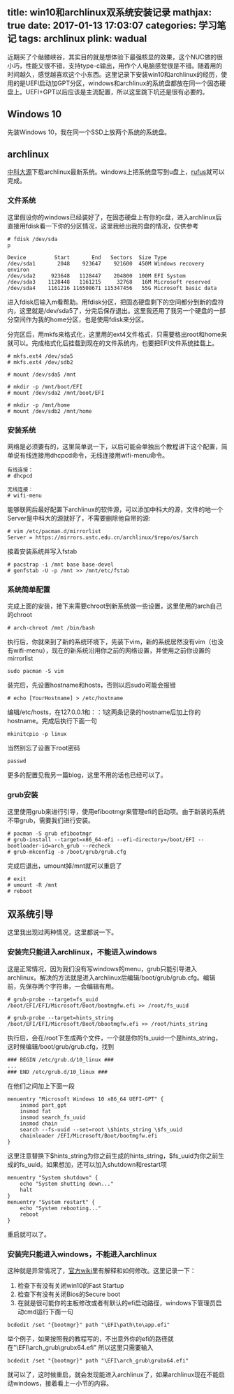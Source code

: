 title: win10和archlinux双系统安装记录
mathjax: true
date: 2017-01-13 17:03:07
categories: 学习笔记
tags: archlinux
plink: wadual
---
近期买了个骷髅峡谷，其实目的就是想体验下最强核显的效果，这个NUC做的很小巧，性能又很不错，支持type-c输出，用作个人电脑感觉很是不错。随着用的时间越久，感觉越喜欢这个小东西。这里记录下安装win10和archlinux的经历，使用的是UEFI启动加GPT分区，windows和archlinux的系统盘都放在同一个固态硬盘上。UEFI+GPT以后应该是主流配置，所以这里跳下坑还是很有必要的。

## Windows 10

先装Windows 10，我在同一个SSD上放两个系统的系统盘。

## archlinux

[中科大源](http://mirrors.ustc.edu.cn/)下载archlinux最新系统。windows上把系统盘写到u盘上，[rufus](https://rufus.akeo.ie/)就可以完成。

### 文件系统

这里假设你的windows已经装好了，在固态硬盘上有你的c盘，进入archlinux后直接用fdisk看一下你的分区情况，这里我给出我的盘的情况，仅供参考

```
# fdisk /dev/sda
p

Device         Start       End   Sectors  Size Type
/dev/sda1       2048    923647    921600  450M Windows recovery environ
/dev/sda2     923648   1128447    204800  100M EFI System
/dev/sda3    1128448   1161215     32768   16M Microsoft reserved
/dev/sda4    1161216 116508671 115347456   55G Microsoft basic data
```
进入fdisk后输入m看帮助。用fdisk分区，把固态硬盘剩下的空间都分到新的盘符内，这里就是/dev/sda5了，分完后保存退出。这里我还用了我另一个硬盘的一部分空间作为我的home分区，也是使用fdisk来分区。

分完区后，用mkfs来格式化，这里用的ext4文件格式，只需要格出root和home来就可以。完成格式化后挂载到现在的文件系统内，也要把EFI文件系统挂载上。
```
# mkfs.ext4 /dev/sda5
# mkfs.ext4 /dev/sdb2

# mount /dev/sda5 /mnt

# mkdir -p /mnt/boot/EFI
# mount /dev/sda2 /mnt/boot/EFI

# mkdir -p /mnt/home
# mount /dev/sdb2 /mnt/home
```

### 安装系统

网络是必须要有的，这里简单说一下，以后可能会单独出个教程讲下这个配置，简单说有线连接用dhcpcd命令，无线连接用wifi-menu命令。
```
有线连接：
# dhcpcd

无线连接：
# wifi-menu  
```
能够联网后最好配置下archlinux的软件源，可以添加中科大的源，文件的地一个Server是中科大的源就好了，不需要删除他自带的源:
```
# vim /etc/pacman.d/mirrorlist
Server = https://mirrors.ustc.edu.cn/archlinux/$repo/os/$arch
```

接着安装系统并写入fstab
```
# pacstrap -i /mnt base base-devel
# genfstab -U -p /mnt >> /mnt/etc/fstab
```

### 系统简单配置

完成上面的安装，接下来需要chroot到新系统做一些设置，这里使用的arch自己的chroot

```
# arch-chroot /mnt /bin/bash
```
执行后，你就来到了新的系统环境下，先装下vim，新的系统居然没有vim（也没有wifi-menu），现在的新系统沿用你之前的网络设置，并使用之前你设置的mirrorlist
```
sudo pacman -S vim
```
装完后，先设置hostname和hosts，否则以后sudo可能会报错
```
# echo [YourHostname] > /etc/hostname
```
编辑/etc/hosts，在127.0.0.1和：：1这两条记录的hostname后加上你的hostname。完成后执行下面一句
```
mkinitcpio -p linux
```
当然别忘了设置下root密码
```
passwd
```

更多的配置见我另一篇blog，这里不用的话也已经可以了。

### grub安装
这里使用grub来进行引导，使用efibootmgr来管理efi的启动项。由于新装的系统不带grub，需要我们进行安装。
```
# pacman -S grub efibootmgr
# grub-install --target=x86_64-efi --efi-directory=/boot/EFI --bootloader-id=arch_grub --recheck
# grub-mkconfig -o /boot/grub/grub.cfg
```

完成后退出，umount掉/mnt就可以重启了
```
# exit
# umount -R /mnt
# reboot
```

## 双系统引导
这里我出现过两种情况，这里都说一下。
### 安装完只能进入archlinux，不能进入windows
这是正常情况，因为我们没有写windows的menu，grub只能引导进入archlinux。解决的方法就是进入archlinux后编辑/boot/grub/grub.cfg。编辑前，先保存两个字符串，一会编辑有用。
```
# grub-probe --target=fs_uuid /boot/EFI/EFI/Microsoft/Boot/bootmgfw.efi >> /root/fs_uuid

# grub-probe --target=hints_string /boot/EFI/EFI/Microsoft/Boot/bbootmgfw.efi >> /root/hints_string
```
执行后，会在/root下生成两个文件，一个就是你的fs\_uuid一个是hints\_string，这时候编辑/boot/grub/grub.cfg，找到
```
### BEGIN /etc/grub.d/10_linux ###
...
### END /etc/grub.d/10_linux ###
```
在他们之间加上下面一段
```
menuentry "Microsoft Windows 10 x86_64 UEFI-GPT" {  
    insmod part_gpt  
    insmod fat  
    insmod search_fs_uuid  
    insmod chain  
    search --fs-uuid --set=root \$hints_string \$fs_uuid
    chainloader /EFI/Microsoft/Boot/bootmgfw.efi  
}
```
这里注意替换下\$hints\_string为你之前生成的hints\_string，\$fs\_uuid为你之前生成的fs\_uuid。如果想加，还可以加入shutdown和restart项
```
menuentry "System shutdown" {  
    echo "System shutting down..."  
    halt  
}
menuentry "System restart" {  
    echo "System rebooting..."  
    reboot  
}
```
重启就可以了。
### 安装完只能进入windows，不能进入archlinux
这种就是异常情况了，[官方wiki](https://wiki.archlinux.org/index.php/Unified_Extensible_Firmware_Interface#Windows_changes_boot_order)里有解释和如何修改。这里记录一下：
1. 检查下有没有关闭win10的Fast Startup
2. 检查下有没有关闭Bios的Secure boot
3. 在就是很可能你的主板修改或者有默认的efi启动路径，windows下管理员启动cmd运行下面一句
```
bcdedit /set "{bootmgr}" path "\EFI\path\to\app.efi"
```
举个例子，如果按照我的教程写的，不出意外你的efi的路径就在"\\EFI\\arch_grub\\grubx64.efi"
所以这里只需要输入
```
bcdedit /set "{bootmgr}" path "\EFI\arch_grub\grubx64.efi"
```
就可以了，这时候重启，就会发现能进入archlinux了，如果archlinux现在不能启动windows，接着看上一小节的内容。
